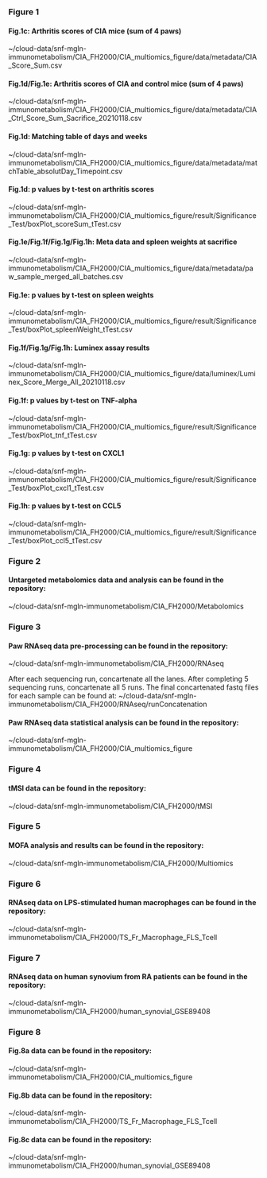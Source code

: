 ### Figure 1
#### Fig.1c: Arthritis scores of CIA mice (sum of 4 paws)
~/cloud-data/snf-mgln-immunometabolism/CIA_FH2000/CIA_multiomics_figure/data/metadata/CIA_Score_Sum.csv

#### Fig.1d/Fig.1e: Arthritis scores of CIA and control mice (sum of 4 paws)
~/cloud-data/snf-mgln-immunometabolism/CIA_FH2000/CIA_multiomics_figure/data/metadata/CIA_Ctrl_Score_Sum_Sacrifice_20210118.csv

#### Fig.1d: Matching table of days and weeks
~/cloud-data/snf-mgln-immunometabolism/CIA_FH2000/CIA_multiomics_figure/data/metadata/matchTable_absolutDay_Timepoint.csv

#### Fig.1d: p values by t-test on arthritis scores
~/cloud-data/snf-mgln-immunometabolism/CIA_FH2000/CIA_multiomics_figure/result/Significance_Test/boxPlot_scoreSum_tTest.csv

#### Fig.1e/Fig.1f/Fig.1g/Fig.1h: Meta data and spleen weights at sacrifice
~/cloud-data/snf-mgln-immunometabolism/CIA_FH2000/CIA_multiomics_figure/data/metadata/paw_sample_merged_all_batches.csv

#### Fig.1e: p values by t-test on spleen weights
~/cloud-data/snf-mgln-immunometabolism/CIA_FH2000/CIA_multiomics_figure/result/Significance_Test/boxPlot_spleenWeight_tTest.csv

#### Fig.1f/Fig.1g/Fig.1h: Luminex assay results
~/cloud-data/snf-mgln-immunometabolism/CIA_FH2000/CIA_multiomics_figure/data/luminex/Luminex_Score_Merge_All_20210118.csv

#### Fig.1f: p values by t-test on TNF-alpha
~/cloud-data/snf-mgln-immunometabolism/CIA_FH2000/CIA_multiomics_figure/result/Significance_Test/boxPlot_tnf_tTest.csv

#### Fig.1g: p values by t-test on CXCL1
~/cloud-data/snf-mgln-immunometabolism/CIA_FH2000/CIA_multiomics_figure/result/Significance_Test/boxPlot_cxcl1_tTest.csv

#### Fig.1h: p values by t-test on CCL5
~/cloud-data/snf-mgln-immunometabolism/CIA_FH2000/CIA_multiomics_figure/result/Significance_Test/boxPlot_ccl5_tTest.csv

### Figure 2
#### Untargeted metabolomics data and analysis can be found in the repository:
~/cloud-data/snf-mgln-immunometabolism/CIA_FH2000/Metabolomics

### Figure 3
#### Paw RNAseq data pre-processing can be found in the repository:
~/cloud-data/snf-mgln-immunometabolism/CIA_FH2000/RNAseq

After each sequencing run, concartenate all the lanes. After completing 5 sequencing runs, concartenate all 5 runs. The final concartenated fastq files for each sample can be found at: ~/cloud-data/snf-mgln-immunometabolism/CIA_FH2000/RNAseq/runConcatenation

#### Paw RNAseq data statistical analysis can be found in the repository:
~/cloud-data/snf-mgln-immunometabolism/CIA_FH2000/CIA_multiomics_figure

### Figure 4
#### tMSI data can be found in the repository:
~/cloud-data/snf-mgln-immunometabolism/CIA_FH2000/tMSI

### Figure 5
#### MOFA analysis and results can be found in the repository:
~/cloud-data/snf-mgln-immunometabolism/CIA_FH2000/Multiomics

### Figure 6
#### RNAseq data on LPS-stimulated human macrophages can be found in the repository:
~/cloud-data/snf-mgln-immunometabolism/CIA_FH2000/TS_Fr_Macrophage_FLS_Tcell

### Figure 7
#### RNAseq data on human synovium from RA patients can be found in the repository:
~/cloud-data/snf-mgln-immunometabolism/CIA_FH2000/human_synovial_GSE89408

### Figure 8
#### Fig.8a data can be found in the repository:
~/cloud-data/snf-mgln-immunometabolism/CIA_FH2000/CIA_multiomics_figure

#### Fig.8b data can be found in the repository:
~/cloud-data/snf-mgln-immunometabolism/CIA_FH2000/TS_Fr_Macrophage_FLS_Tcell

#### Fig.8c data can be found in the repository:
~/cloud-data/snf-mgln-immunometabolism/CIA_FH2000/human_synovial_GSE89408

